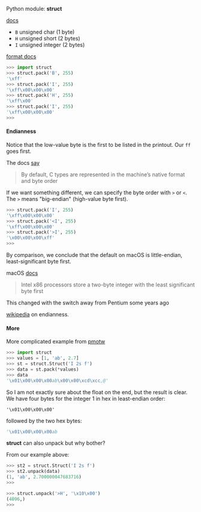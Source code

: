 Python module:  **struct**

[docs](https://docs.python.org/2/library/struct.html)

* ``B`` unsigned char (1 byte)
* ``H`` unsigned short (2 bytes)
* ``I`` unsigned integer (2 bytes)

[format docs](https://docs.python.org/2/library/struct.html#format-characters)

```python
>>> import struct
>>> struct.pack('B', 255)
'\xff'
>>> struct.pack('I', 255)
'\xff\x00\x00\x00'
>>> struct.pack('H', 255)
'\xff\x00'
>>> struct.pack('I', 255)
'\xff\x00\x00\x00'
>>> 
```

#### Endianness

Notice that the low-value byte is the first to be listed in the printout.  Our ``ff`` goes first.  

The docs [say](https://docs.python.org/2/library/struct.html#byte-order-size-and-alignment)

> By default, C types are represented in the machine’s native format and byte order

If we want something different, we can specify the byte order with ``>`` or ``<``.  The ``>`` means "big-endian" (high-value byte first).

```python
>>> struct.pack('I', 255)
'\xff\x00\x00\x00'
>>> struct.pack('<I', 255)
'\xff\x00\x00\x00'
>>> struct.pack('>I', 255)
'\x00\x00\x00\xff'
>>> 
```

By comparison, we conclude that the default on macOS is little-endian, least-significant byte first.

macOS [docs](https://developer.apple.com/library/content/documentation/CoreFoundation/Conceptual/CFMemoryMgmt/Concepts/ByteOrdering.html)

> Intel x86 processors store a two-byte integer with the least significant byte first

This changed with the switch away from Pentium some years ago

[wikipedia](https://en.wikipedia.org/wiki/Endianness) on endianness.

#### More

More complicated example from [pmotw](https://pymotw.com/2/struct/)


```python
>>> import struct
>>> values = [1, 'ab', 2.7]
>>> st = struct.Struct('I 2s f')
>>> data = st.pack(*values)
>>> data
'\x01\x00\x00\x00ab\x00\x00\xcd\xcc,@'
```
So I am not exactly sure about the float on the end, but the result is clear.  We have four bytes for the integer 1 in hex in least-endian order:

```
'\x01\x00\x00\x00'
```

followed by the two hex bytes:

```python
'\x01\x00\x00\x00ab
```

**struct** can also unpack but why bother?

From our example above:

```python
>>> st2 = struct.Struct('I 2s f')
>>> st2.unpack(data)
(1, 'ab', 2.700000047683716)
>>>
```


```python
>>> struct.unpack('>H', '\x10\x00')
(4096,)
>>> 
```

